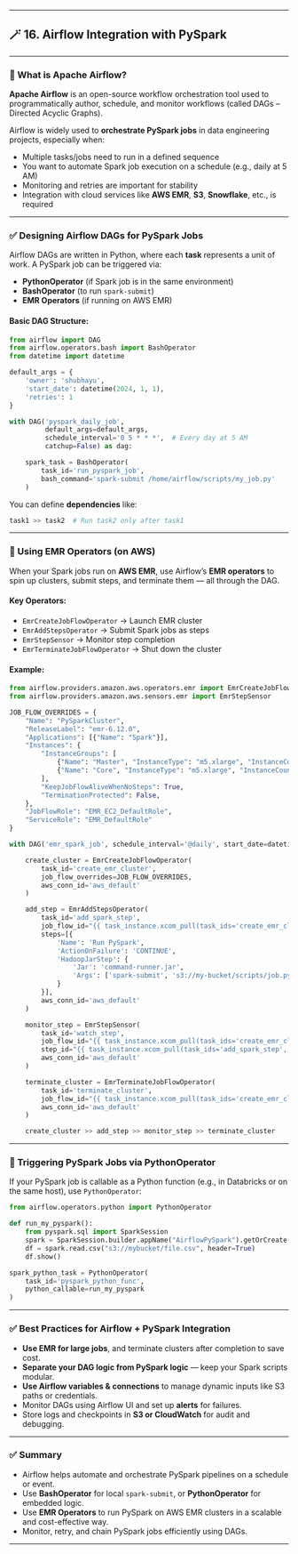 
---

## 🪄 16. Airflow Integration with PySpark

---

### 🔹 What is Apache Airflow?

**Apache Airflow** is an open-source workflow orchestration tool used to programmatically author, schedule, and monitor workflows (called DAGs – Directed Acyclic Graphs).

Airflow is widely used to **orchestrate PySpark jobs** in data engineering projects, especially when:

* Multiple tasks/jobs need to run in a defined sequence
* You want to automate Spark job execution on a schedule (e.g., daily at 5 AM)
* Monitoring and retries are important for stability
* Integration with cloud services like **AWS EMR**, **S3**, **Snowflake**, etc., is required

---

### ✅ Designing Airflow DAGs for PySpark Jobs

Airflow DAGs are written in Python, where each **task** represents a unit of work. A PySpark job can be triggered via:

* **PythonOperator** (if Spark job is in the same environment)
* **BashOperator** (to run `spark-submit`)
* **EMR Operators** (if running on AWS EMR)

#### Basic DAG Structure:

```python
from airflow import DAG
from airflow.operators.bash import BashOperator
from datetime import datetime

default_args = {
    'owner': 'shubhayu',
    'start_date': datetime(2024, 1, 1),
    'retries': 1
}

with DAG('pyspark_daily_job',
         default_args=default_args,
         schedule_interval='0 5 * * *',  # Every day at 5 AM
         catchup=False) as dag:

    spark_task = BashOperator(
        task_id='run_pyspark_job',
        bash_command='spark-submit /home/airflow/scripts/my_job.py'
    )
```

You can define **dependencies** like:

```python
task1 >> task2  # Run task2 only after task1
```

---

### 🧩 Using EMR Operators (on AWS)

When your Spark jobs run on **AWS EMR**, use Airflow’s **EMR operators** to spin up clusters, submit steps, and terminate them — all through the DAG.

#### Key Operators:

* `EmrCreateJobFlowOperator` → Launch EMR cluster
* `EmrAddStepsOperator` → Submit Spark jobs as steps
* `EmrStepSensor` → Monitor step completion
* `EmrTerminateJobFlowOperator` → Shut down the cluster

#### Example:

```python
from airflow.providers.amazon.aws.operators.emr import EmrCreateJobFlowOperator, EmrTerminateJobFlowOperator, EmrAddStepsOperator
from airflow.providers.amazon.aws.sensors.emr import EmrStepSensor

JOB_FLOW_OVERRIDES = {
    "Name": "PySparkCluster",
    "ReleaseLabel": "emr-6.12.0",
    "Applications": [{"Name": "Spark"}],
    "Instances": {
        "InstanceGroups": [
            {"Name": "Master", "InstanceType": "m5.xlarge", "InstanceCount": 1},
            {"Name": "Core", "InstanceType": "m5.xlarge", "InstanceCount": 2}
        ],
        "KeepJobFlowAliveWhenNoSteps": True,
        "TerminationProtected": False,
    },
    "JobFlowRole": "EMR_EC2_DefaultRole",
    "ServiceRole": "EMR_DefaultRole"
}

with DAG('emr_spark_job', schedule_interval='@daily', start_date=datetime(2024, 1, 1), catchup=False) as dag:

    create_cluster = EmrCreateJobFlowOperator(
        task_id='create_emr_cluster',
        job_flow_overrides=JOB_FLOW_OVERRIDES,
        aws_conn_id='aws_default'
    )

    add_step = EmrAddStepsOperator(
        task_id='add_spark_step',
        job_flow_id="{{ task_instance.xcom_pull(task_ids='create_emr_cluster', key='return_value') }}",
        steps=[{
            'Name': 'Run PySpark',
            'ActionOnFailure': 'CONTINUE',
            'HadoopJarStep': {
                'Jar': 'command-runner.jar',
                'Args': ['spark-submit', 's3://my-bucket/scripts/job.py']
            }
        }],
        aws_conn_id='aws_default'
    )

    monitor_step = EmrStepSensor(
        task_id='watch_step',
        job_flow_id="{{ task_instance.xcom_pull(task_ids='create_emr_cluster', key='return_value') }}",
        step_id="{{ task_instance.xcom_pull(task_ids='add_spark_step', key='return_value')[0] }}",
        aws_conn_id='aws_default'
    )

    terminate_cluster = EmrTerminateJobFlowOperator(
        task_id='terminate_cluster',
        job_flow_id="{{ task_instance.xcom_pull(task_ids='create_emr_cluster', key='return_value') }}",
        aws_conn_id='aws_default'
    )

    create_cluster >> add_step >> monitor_step >> terminate_cluster
```

---

### 🐍 Triggering PySpark Jobs via PythonOperator

If your PySpark job is callable as a Python function (e.g., in Databricks or on the same host), use `PythonOperator`:

```python
from airflow.operators.python import PythonOperator

def run_my_pyspark():
    from pyspark.sql import SparkSession
    spark = SparkSession.builder.appName("AirflowPySpark").getOrCreate()
    df = spark.read.csv("s3://mybucket/file.csv", header=True)
    df.show()

spark_python_task = PythonOperator(
    task_id='pyspark_python_func',
    python_callable=run_my_pyspark
)
```

---

### ✅ Best Practices for Airflow + PySpark Integration

* **Use EMR for large jobs**, and terminate clusters after completion to save cost.
* **Separate your DAG logic from PySpark logic** — keep your Spark scripts modular.
* **Use Airflow variables & connections** to manage dynamic inputs like S3 paths or credentials.
* Monitor DAGs using Airflow UI and set up **alerts** for failures.
* Store logs and checkpoints in **S3 or CloudWatch** for audit and debugging.

---

### ✅ Summary

* Airflow helps automate and orchestrate PySpark pipelines on a schedule or event.
* Use **BashOperator** for local `spark-submit`, or **PythonOperator** for embedded logic.
* Use **EMR Operators** to run PySpark on AWS EMR clusters in a scalable and cost-effective way.
* Monitor, retry, and chain PySpark jobs efficiently using DAGs.

---

